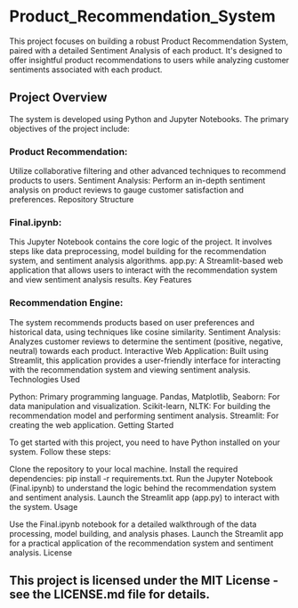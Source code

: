 # Product_Recommendation_System

This project focuses on building a robust Product Recommendation System, paired with a detailed Sentiment Analysis of each product. It's designed to offer insightful product recommendations to users while analyzing customer sentiments associated with each product.

## Project Overview

The system is developed using Python and Jupyter Notebooks. The primary objectives of the project include:

### Product Recommendation: 
Utilize collaborative filtering and other advanced techniques to recommend products to users.
Sentiment Analysis: Perform an in-depth sentiment analysis on product reviews to gauge customer satisfaction and preferences.
Repository Structure

### Final.ipynb: 
This Jupyter Notebook contains the core logic of the project. It involves steps like data preprocessing, model building for the recommendation system, and sentiment analysis algorithms.
app.py: A Streamlit-based web application that allows users to interact with the recommendation system and view sentiment analysis results.
Key Features

### Recommendation Engine: 
The system recommends products based on user preferences and historical data, using techniques like cosine similarity.
Sentiment Analysis: Analyzes customer reviews to determine the sentiment (positive, negative, neutral) towards each product.
Interactive Web Application: Built using Streamlit, this application provides a user-friendly interface for interacting with the recommendation system and viewing sentiment analysis.
Technologies Used

Python: Primary programming language.
Pandas, Matplotlib, Seaborn: For data manipulation and visualization.
Scikit-learn, NLTK: For building the recommendation model and performing sentiment analysis.
Streamlit: For creating the web application.
Getting Started

To get started with this project, you need to have Python installed on your system. Follow these steps:

Clone the repository to your local machine.
Install the required dependencies: pip install -r requirements.txt.
Run the Jupyter Notebook (Final.ipynb) to understand the logic behind the recommendation system and sentiment analysis.
Launch the Streamlit app (app.py) to interact with the system.
Usage

Use the Final.ipynb notebook for a detailed walkthrough of the data processing, model building, and analysis phases.
Launch the Streamlit app for a practical application of the recommendation system and sentiment analysis.
License

## This project is licensed under the MIT License - see the LICENSE.md file for details.
